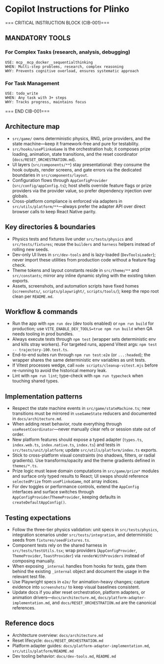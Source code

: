 # Copilot Instructions for Plinko

=== CRITICAL INSTRUCTION BLOCK (CIB-001)===

## MANDATORY TOOLS

### For Complex Tasks (research, analysis, debugging)

```
USE: mcp__mcp_docker__sequentialthinking
WHEN: Multi-step problems, research, complex reasoning
WHY: Prevents cognitive overload, ensures systematic approach
```

### For Task Management

```
USE: todo_write
WHEN: Any task with 3+ steps
WHY: Tracks progress, maintains focus
```

=== END CIB-001===

## Architecture map

- `src/game/` owns deterministic physics, RNG, prize providers, and the state machine—keep it framework-free and pure for testability.
- `src/hooks/usePlinkoGame` is the orchestration hub; it composes prize loading, animation, state transitions, and the reset coordinator (`docs/RESET_ORCHESTRATION.md`).
- UI layers (`src/components/**`) stay presentational: they consume the hook outputs, render screens, and gate errors via the dedicated boundaries in `src/components/layout`.
- Configuration flows through `AppConfigProvider` (`src/config/appConfig.ts`); host shells override feature flags or prize providers via the provider value, so prefer dependency injection over globals.
- Cross-platform compliance is enforced via adapters in `src/utils/platform/**`—always prefer the adapter API over direct browser calls to keep React Native parity.

## Key directories & boundaries

- Physics tests and fixtures live under `src/tests/physics` and `src/tests/fixtures`; reuse the `builders` and `harness` helpers instead of rolling new seeds.
- Dev-only UI lives in `src/dev-tools` and is lazy-loaded (`DevToolsLoader`); never import these utilities from production code without a feature flag check.
- Theme tokens and layout constants reside in `src/theme/**` and `src/constants`; mirror any inline dynamic styling with the existing token exports.
- Assets, screenshots, and automation scripts have fixed homes (`screenshots/`, `scripts/playwright/`, `scripts/tools/`); keep the repo root clean per `README.md`.

## Workflow & commands

- Run the app with `npm run dev` (dev tools enabled) or `npm run build` for production; use `VITE_ENABLE_DEV_TOOLS=true npm run build` when QA needs tooling in prod bundles.
- Always execute tests through `npm test` (wrapper sets deterministic env and kills stray workers). For targeted runs, append Vitest args: `npm test -- trajectory-100.test.ts`.
- End-to-end suites run through `npm run test:e2e` (or `...:headed`); the wrapper shares the same deterministic env variables as unit tests.
- If Vitest processes wedge, call `node scripts/cleanup-vitest.mjs` before re-running to avoid the historical memory leak.
- Lint with `npm run lint`; type-check with `npm run typecheck` when touching shared types.

## Implementation patterns

- Respect the state machine events in `src/game/stateMachine.ts`; new transitions must be mirrored in `useGameState` reducers and documented in `docs/architecture.md`.
- When adding reset behavior, route everything through `useResetCoordinator`—never manually clear refs or session state out of order.
- New platform features should expose a typed adapter (`types.ts`, `index.web.ts`, `index.native.ts`, `index.ts`) and tests in `src/tests/unit/platform`; update `src/utils/platform/index.ts` exports.
- Stick to cross-platform visual constraints (no shadows, filters, or radial gradients). Use transforms/opacity and the theme gradients defined in `themes/*.ts`.
- Prize logic must leave domain computations in `src/game/prize*` modules and surface only typed results to React; UI swaps should reference `selectedPrize` from `usePlinkoGame`, not array indices.
- For dev toggles or performance controls, extend the `AppConfig` interfaces and surface switches through `AppConfigProvider`/`ThemeProvider`, keeping defaults in `createDefaultAppConfig()`.

## Testing expectations

- Follow the three-tier physics validation: unit specs in `src/tests/physics`, integration scenarios under `src/tests/integration`, and deterministic seeds from `fixtures/seedFixtures.ts`.
- Component tests rely on the shared harness in `src/tests/testUtils.tsx`; wrap providers (`AppConfigProvider`, `ThemeProvider`, `ToastProvider`) via `renderWithProviders` instead of composing manually.
- When exposing `_internal` handles from hooks for tests, gate them behind the existing `_internal` object and document the usage in the relevant test file.
- Use Playwright specs in `e2e/` for animation-heavy changes; capture evidence into `screenshots/` to keep visual baselines consistent.
- Update docs if you alter reset orchestration, platform adapters, or animation drivers—`docs/architecture.md`, `docs/platform-adapter-implementation.md`, and `docs/RESET_ORCHESTRATION.md` are the canonical references.

## Reference docs

- Architecture overview: `docs/architecture.md`
- Reset lifecycle: `docs/RESET_ORCHESTRATION.md`
- Platform adapter guides: `docs/platform-adapter-implementation.md`, `src/utils/platform/README.md`
- Dev tooling behavior: `docs/dev-tools.md`, `README.md`
